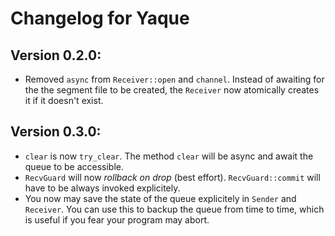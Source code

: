 # Changelog for Yaque

## Version 0.2.0:

* Removed `async` from `Receiver::open` and `channel`. Instead of awaiting for
the the segment file to be created, the `Receiver` now atomically creates it if
it doesn't exist.

## Version 0.3.0:

* `clear` is now `try_clear`. The method `clear` will be async and await the
queue to be accessible.
* `RecvGuard` will now *rollback on drop* (best effort). `RecvGuard::commit`
will have to be always invoked explicitely.
* You now may save the state of the queue explicitely in `Sender` and `Receiver`.
You can use this to backup the queue from time to time, which is useful if you
fear your program may abort.
